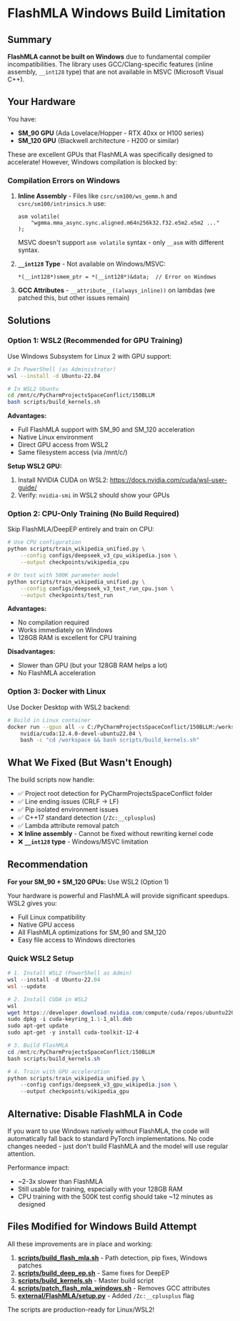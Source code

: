 # FlashMLA Windows Build Limitation

## Summary

**FlashMLA cannot be built on Windows** due to fundamental compiler incompatibilities. The library uses GCC/Clang-specific features (inline assembly, `__int128` type) that are not available in MSVC (Microsoft Visual C++).

## Your Hardware

You have:
- **SM_90 GPU** (Ada Lovelace/Hopper - RTX 40xx or H100 series)
- **SM_120 GPU** (Blackwell architecture - H200 or similar)

These are excellent GPUs that FlashMLA was specifically designed to accelerate! However, Windows compilation is blocked by:

### Compilation Errors on Windows

1. **Inline Assembly** - Files like `csrc/sm100/ws_gemm.h` and `csrc/sm100/intrinsics.h` use:
   ```cuda
   asm volatile(
       "wgmma.mma_async.sync.aligned.m64n256k32.f32.e5m2.e5m2 ..."
   );
   ```
   MSVC doesn't support `asm volatile` syntax - only `__asm` with different syntax.

2. **`__int128` Type** - Not available on Windows/MSVC:
   ```cuda
   *(__int128*)smem_ptr = *(__int128*)&data;  // Error on Windows
   ```

3. **GCC Attributes** - `__attribute__((always_inline))` on lambdas (we patched this, but other issues remain)

## Solutions

### Option 1: WSL2 (Recommended for GPU Training)

Use Windows Subsystem for Linux 2 with GPU support:

```bash
# In PowerShell (as Administrator)
wsl --install -d Ubuntu-22.04

# In WSL2 Ubuntu
cd /mnt/c/PyCharmProjectsSpaceConflict/150BLLM
bash scripts/build_kernels.sh
```

**Advantages:**
- Full FlashMLA support with SM_90 and SM_120 acceleration
- Native Linux environment
- Direct GPU access from WSL2
- Same filesystem access (via /mnt/c/)

**Setup WSL2 GPU:**
1. Install NVIDIA CUDA on WSL2: https://docs.nvidia.com/cuda/wsl-user-guide/
2. Verify: `nvidia-smi` in WSL2 should show your GPUs

### Option 2: CPU-Only Training (No Build Required)

Skip FlashMLA/DeepEP entirely and train on CPU:

```bash
# Use CPU configuration
python scripts/train_wikipedia_unified.py \
    --config configs/deepseek_v3_cpu_wikipedia.json \
    --output checkpoints/wikipedia_cpu

# Or test with 500K parameter model
python scripts/train_wikipedia_unified.py \
    --config configs/deepseek_v3_test_run_cpu.json \
    --output checkpoints/test_run
```

**Advantages:**
- No compilation required
- Works immediately on Windows
- 128GB RAM is excellent for CPU training

**Disadvantages:**
- Slower than GPU (but your 128GB RAM helps a lot)
- No FlashMLA acceleration

### Option 3: Docker with Linux

Use Docker Desktop with WSL2 backend:

```bash
# Build in Linux container
docker run --gpus all -v C:/PyCharmProjectsSpaceConflict/150BLLM:/workspace \
    nvidia/cuda:12.4.0-devel-ubuntu22.04 \
    bash -c "cd /workspace && bash scripts/build_kernels.sh"
```

## What We Fixed (But Wasn't Enough)

The build scripts now handle:
- ✅ Project root detection for PyCharmProjectsSpaceConflict folder
- ✅ Line ending issues (CRLF → LF)
- ✅ Pip isolated environment issues
- ✅ C++17 standard detection (`/Zc:__cplusplus`)
- ✅ Lambda attribute removal patch
- ❌ **Inline assembly** - Cannot be fixed without rewriting kernel code
- ❌ **`__int128` type** - Windows/MSVC limitation

## Recommendation

**For your SM_90 + SM_120 GPUs:** Use WSL2 (Option 1)

Your hardware is powerful and FlashMLA will provide significant speedups. WSL2 gives you:
- Full Linux compatibility
- Native GPU access
- All FlashMLA optimizations for SM_90 and SM_120
- Easy file access to Windows directories

### Quick WSL2 Setup

```powershell
# 1. Install WSL2 (PowerShell as Admin)
wsl --install -d Ubuntu-22.04
wsl --update

# 2. Install CUDA in WSL2
wsl
wget https://developer.download.nvidia.com/compute/cuda/repos/ubuntu2204/x86_64/cuda-keyring_1.1-1_all.deb
sudo dpkg -i cuda-keyring_1.1-1_all.deb
sudo apt-get update
sudo apt-get -y install cuda-toolkit-12-4

# 3. Build FlashMLA
cd /mnt/c/PyCharmProjectsSpaceConflict/150BLLM
bash scripts/build_kernels.sh

# 4. Train with GPU acceleration
python scripts/train_wikipedia_unified.py \
    --config configs/deepseek_v3_gpu_wikipedia.json \
    --output checkpoints/wikipedia_gpu
```

## Alternative: Disable FlashMLA in Code

If you want to use Windows natively without FlashMLA, the code will automatically fall back to standard PyTorch implementations. No code changes needed - just don't build FlashMLA and the model will use regular attention.

Performance impact:
- ~2-3x slower than FlashMLA
- Still usable for training, especially with your 128GB RAM
- CPU training with the 500K test config should take ~12 minutes as designed

## Files Modified for Windows Build Attempt

All these improvements are in place and working:

1. **[scripts/build_flash_mla.sh](../scripts/build_flash_mla.sh)** - Path detection, pip fixes, Windows patches
2. **[scripts/build_deep_ep.sh](../scripts/build_deep_ep.sh)** - Same fixes for DeepEP
3. **[scripts/build_kernels.sh](../scripts/build_kernels.sh)** - Master build script
4. **[scripts/patch_flash_mla_windows.sh](../scripts/patch_flash_mla_windows.sh)** - Removes GCC attributes
5. **[external/FlashMLA/setup.py](../external/FlashMLA/setup.py)** - Added `/Zc:__cplusplus` flag

The scripts are production-ready for Linux/WSL2!

